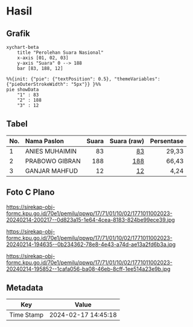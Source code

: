# Hasil

## Grafik

```mermaid
xychart-beta
    title "Perolehan Suara Nasional"
    x-axis [01, 02, 03]
    y-axis "Suara" 0 --> 188
    bar [83, 188, 12]
```

```mermaid
%%{init: {"pie": {"textPosition": 0.5}, "themeVariables": {"pieOuterStrokeWidth": "5px"}} }%%
pie showData
    "1" : 83
    "2" : 188
    "3" : 12
```

## Tabel

| No. | Nama Paslon    | Suara | Suara (raw) | Persentase |
|:--- |:-------------- | -----:| -----------:| ----------:|
| 1   | ANIES MUHAIMIN | 83    | [83][p-1]   | 29,33      |
| 2   | PRABOWO GIBRAN | 188   | [188][p-2]  | 66,43      |
| 3   | GANJAR MAHFUD  | 12    | [12][p-3]   | 4,24       |


[p-1]: https://github.com/gigit-pemilu/pemilu-2024/blob/main/pilpres/hitung-suara/sub/17-bengkulu/sub/71-kota-bengkulu/sub/01-selebar/sub/1002-sukarami/sub/023-tps/sub/paslon-1.txt
[p-2]: https://github.com/gigit-pemilu/pemilu-2024/blob/main/pilpres/hitung-suara/sub/17-bengkulu/sub/71-kota-bengkulu/sub/01-selebar/sub/1002-sukarami/sub/023-tps/sub/paslon-2.txt
[p-3]: https://github.com/gigit-pemilu/pemilu-2024/blob/main/pilpres/hitung-suara/sub/17-bengkulu/sub/71-kota-bengkulu/sub/01-selebar/sub/1002-sukarami/sub/023-tps/sub/paslon-3.txt

## Foto C Plano

https://sirekap-obj-formc.kpu.go.id/70e1/pemilu/ppwp/17/71/01/10/02/1771011002023-20240214-200217--0d823a15-1e64-4cea-8183-824be99ece39.jpg

https://sirekap-obj-formc.kpu.go.id/70e1/pemilu/ppwp/17/71/01/10/02/1771011002023-20240214-194635--0b234362-78e8-4e43-a74d-ae13a2fd6b3a.jpg

https://sirekap-obj-formc.kpu.go.id/70e1/pemilu/ppwp/17/71/01/10/02/1771011002023-20240214-195852--1cafa056-ba08-46eb-8cff-1ee514a23e9b.jpg


## Metadata

| Key        | Value               |
| ---------- | ------------------- |
| Time Stamp | 2024-02-17 14:45:18 |



